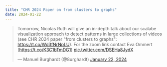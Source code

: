 ```yaml
---
title: "CHR 2024 Paper on from clusters to graphs"
date: 2024-01-22
---
```



<blockquote class="twitter-tweet"><p lang="en" dir="ltr">Tomorrow, Nicolas Ruth will give an in-depth talk about our scalabe visualization approach to detect patterns in large collections of videos (see CHR 2024 paper &quot;from clusters to graphs&quot;: <a href="https://t.co/Wd3fNrNpLU">https://t.co/Wd3fNrNpLU</a>). For the zoom link contact Eva Ommert (<a href="https://t.co/K3C1bTmDG1">https://t.co/K3C1bTmDG1</a>) <a href="https://t.co/DSEHa8JydX">pic.twitter.com/DSEHa8JydX</a></p>&mdash; Manuel Burghardt (@8urghardt) <a href="https://twitter.com/8urghardt/status/1749348832192680076?ref_src=twsrc%5Etfw">January 22, 2024</a></blockquote> <script async src="https://platform.twitter.com/widgets.js" charset="utf-8"></script> 